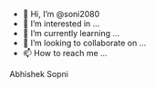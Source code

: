 - 👋 Hi, I’m @soni2080
- 👀 I’m interested in ...
- 🌱 I’m currently learning ...
- 💞️ I’m looking to collaborate on ...
- 📫 How to reach me ...

<!---
soni2080/soni2080 is a ✨ special ✨ repository because its `README.md` (this file) appears on your GitHub profile.
You can click the Preview link to take a look at your changes.
---> Abhishek Sopni

